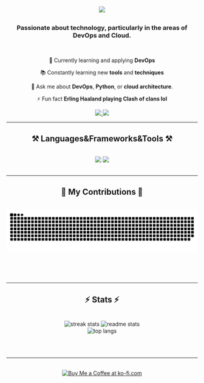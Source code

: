 <h1 align="center">
    <img src="https://readme-typing-svg.herokuapp.com?font=Roboto+Black&size=35&center=true&vCenter=true&width=500&height=70&duration=4000&pause=1000&color=8A2BE2&lines=Hello!+👋;I'm+Taha+Sumeer!;" />
</h1>


<h3 align="center">Passionate about technology, particularly in the areas of DevOps and Cloud.</h3>

<br/>

<div align="center">
 
 🔭 Currently learning and applying **DevOps**
 
 📚 Constantly learning new **tools** and **techniques**

💬 Ask me about **DevOps**, **Python**, or **cloud architecture**.

⚡ Fun fact **Erling Haaland playing Clash of clans lol**

 </div>
 
<div align="center"> 
  <a href="mailto:itahasumeeer@gmail.com">
    <img src="https://img.shields.io/badge/Gmail-333333?style=for-the-badge&logo=gmail&logoColor=red" />
  </a>
  <a href="https://www.linkedin.com/in/taha-sumeer-uz-zaman/" target="_blank">
    <img src="https://img.shields.io/badge/LinkedIn-0077B5?style=for-the-badge&logo=linkedin&logoColor=white" target="_blank" />
  </a>
 
</div>

 <hr/>
 
<h2 align="center">⚒️ Languages&Frameworks&Tools ⚒️</h2>
<br/>
<div align="center">
    <img src="https://skillicons.dev/icons?i=aws,bash,docker,html,css,vscode,github,linux,kubernetes,git,r" />
    <img src="https://skillicons.dev/icons?i=jenkins,python,terraform,ansible,flask" /><br>
</div>

<br/>
<hr/>

<div align="center">
  <h2>🐍 My Contributions 🐍</h2>
  <br>
  <img alt="snake eating my contributions" src="https://raw.githubusercontent.com/salesp07/salesp07/output/github-contribution-grid-snake.svg" />
  
  <br/><br/><br/>
</div>

<hr/>

<h2 align="center">⚡ Stats ⚡</h2>
<br>
<div align=center>
  <img width=390 src="https://github-readme-streak-stats-salesp07.vercel.app/?user=salesp07&count_private=true&theme=react&border_radius=10" alt="streak stats"/>
  <img width=390 src="https://github-readme-stats-salesp07.vercel.app/api?username=salesp07&count_private=true&show_icons=true&theme=react&rank_icon=github&border_radius=10" alt="readme stats" />
  <br/>
  <img width=325 align="center" src="https://github-readme-stats-salesp07.vercel.app/api/top-langs/?username=salesp07&hide=HTML&langs_count=8&layout=compact&theme=react&border_radius=10&size_weight=0.5&count_weight=0.5&exclude_repo=github-readme-stats" alt="top langs" />
</div>

<br/><br/>

<hr/>

<br/>

<div align="center">
<a href='https://ko-fi.com/V7V4RAK9C' target='_blank'><img height='64' style='border:0px;height:64px;' src='https://storage.ko-fi.com/cdn/kofi1.png?v=3' border='0' alt='Buy Me a Coffee at ko-fi.com' /></a>
</div>

<br/>
